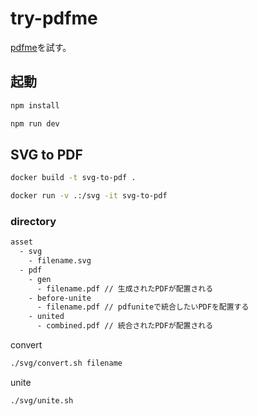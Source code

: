 # try-pdfme

[pdfme](https://pdfme.com/)を試す。

## 起動

```sh
npm install
```

```sh
npm run dev
```

## SVG to PDF

```sh
docker build -t svg-to-pdf .
```

```sh
docker run -v .:/svg -it svg-to-pdf
```

### directory

```sh
asset
  - svg
    - filename.svg
  - pdf
    - gen
      - filename.pdf // 生成されたPDFが配置される
    - before-unite
      - filename.pdf // pdfuniteで統合したいPDFを配置する
    - united
      - combined.pdf // 統合されたPDFが配置される
```

convert
```sh
./svg/convert.sh filename
```

unite

```sh
./svg/unite.sh
```